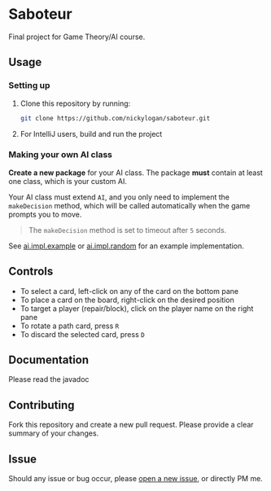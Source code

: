 # Saboteur

Final project for Game Theory/AI course.

## Usage

### Setting up

1. Clone this repository by running:
    ```sh
    git clone https://github.com/nickylogan/saboteur.git
    ```
2. For IntelliJ users, build and run the project

### Making your own AI class

**Create a new package** for your AI class. The package **must** contain at least one class, which is your custom AI. 

Your AI class must extend `AI`, and you only need to implement the `makeDecision` method, which will be called automatically when the game prompts you to move. 

> The `makeDecision` method is set to timeout after `5` seconds.

See [ai.impl.example](/src/main/java/ai/impl/example) or [ai.impl.random](/src/main/java/ai/impl/random) for an example implementation.

## Controls

* To select a card, left-click on any of the card on the bottom pane
* To place a card on the board, right-click on the desired position
* To target a player (repair/block), click on the player name on the right pane
* To rotate a path card, press `R`
* To discard the selected card, press `D`

## Documentation

Please read the javadoc

## Contributing

Fork this repository and create a new pull request. Please provide a clear summary of your changes.

## Issue

Should any issue or bug occur, please [open a new issue](https://github.com/nickylogan/saboteur/issues/new), or directly PM me.